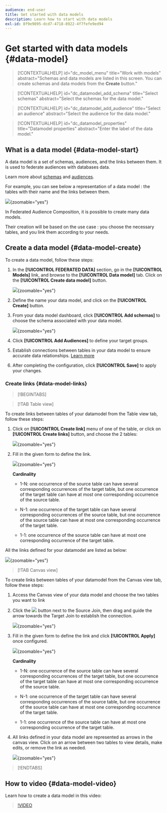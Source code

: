 ```yaml
---
audience: end-user
title: Get started with data models
description: Learn how to start with data models
exl-id: 8f9e9895-dcd7-4718-8922-4f7fefe9ed94
---
```

# Get started with data models {#data-model}

>[!CONTEXTUALHELP]
>id="dc_model_menu"
>title="Work with models"
>abstract="Schemas and data models are listed in this screen. You can create schemas and data models from the **Create** button."

>[!CONTEXTUALHELP]
>id="dc_datamodel_add_schema"
>title="Select schemas"
>abstract="Select the schemas for the data model."


>[!CONTEXTUALHELP]
>id="dc_datamodel_add_audience"
>title="Select an audience"
>abstract="Select the audience for the data model."

>[!CONTEXTUALHELP]
>id="dc_datamodel_properties"
>title="Datamodel properties"
>abstract="Enter the label of the data model."


## What is a data model {#data-model-start}

A data model is a set of schemas, audiences, and the links between them. It is used to federate audiences with databases data.

Learn more about [schemas](../customer/schemas.md#schema-start) and [audiences](../start/audiences.md).

For example, you can see below a representation of a data model : the tables with their name and the links between them.

![](assets/datamodel.png){zoomable="yes"}

In Federated Audience Composition, it is possible to create many data models.

Their creation will be based on the use case : you choose the necessary tables, and you link them according to your needs.

## Create a data model {#data-model-create}

To create a data model, follow these steps:

1. In the **[!UICONTROL FEDERATED DATA]** section, go in the **[!UICONTROL Models]** link, and browse to the **[!UICONTROL Data model]** tab. Click on the **[!UICONTROL Create data model]** button.

    ![](assets/datamodel_create.png){zoomable="yes"}

1. Define the name your data model, and click on the **[!UICONTROL Create]** button.

1. From your data model dashboard, click **[!UICONTROL Add schemas]** to choose the schema associated with your data model.

    ![](assets/datamodel_schemas.png){zoomable="yes"}

1. Click **[!UICONTROL Add Audiences]** to define your target groups.

1. Establish connections between tables in your data model to ensure accurate data relationships. [Learn more](#data-model-links)

1. After completing the configuration, click **[!UICONTROL Save]** to apply your changes.

### Create links {#data-model-links}

>[!BEGINTABS]

>[!TAB Table view]

To create links between tables of your datamodel from the Table view tab, follow these steps: 

1. Click  on **[!UICONTROL Create link]** menu of one of the table, or click on **[!UICONTROL Create links]** button, and choose the 2 tables:

    ![](assets/datamodel_createlinks.png){zoomable="yes"}

1. Fill in the given form to define the link.

    ![](assets/datamodel_link.png){zoomable="yes"}

    **Cardinality**

     * 1-N: one occurrence of the source table can have several corresponding occurrences of the target table, but one occurrence of the target table can have at most one corresponding occurrence of the source table.

     * N-1: one occurrence of the target table can have several corresponding occurrences of the source table, but one occurrence of the source table can have at most one corresponding occurrence of the target table.
     
     * 1-1: one occurrence of the source table can have at most one corresponding occurrence of the target table.

All the links defined for your datamodel are listed as below:

![](assets/datamodel_alllinks.png){zoomable="yes"}

>[!TAB Canvas view]

To create links between tables of your datamodel from the Canvas view tab, follow these steps: 

1. Access the Canvas view of your data model and choose the two tables you want to link

1. Click the ![](assets/do-not-localize/Smock_AddCircle_18_N.svg) button next to the Source Join, then drag and guide the arrow towards the Target Join to establish the connection.

    ![](assets/datamodel.gif){zoomable="yes"}

1. Fill in the given form to define the link and click **[!UICONTROL Apply]** once configured.

    ![](assets/datamodel-canvas-1.png){zoomable="yes"}

    **Cardinality**

     * 1-N: one occurrence of the source table can have several corresponding occurrences of the target table, but one occurrence of the target table can have at most one corresponding occurrence of the source table.

     * N-1: one occurrence of the target table can have several corresponding occurrences of the source table, but one occurrence of the source table can have at most one corresponding occurrence of the target table.
     
     * 1-1: one occurrence of the source table can have at most one corresponding occurrence of the target table.

1. All links defined in your data model are represented as arrows in the canvas view. Click on an arrow between two tables to view details, make edits, or remove the link as needed.

    ![](assets/datamodel-canvas-2.png){zoomable="yes"}


>[!ENDTABS]


## How to video {#data-model-video}

Learn how to create a data model in this video:

>[!VIDEO](https://video.tv.adobe.com/v/3432020)
